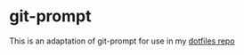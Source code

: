 # git-prompt

This is an adaptation of git-prompt for use in my [dotfiles repo](https://github.com/katernet/dotfiles)
